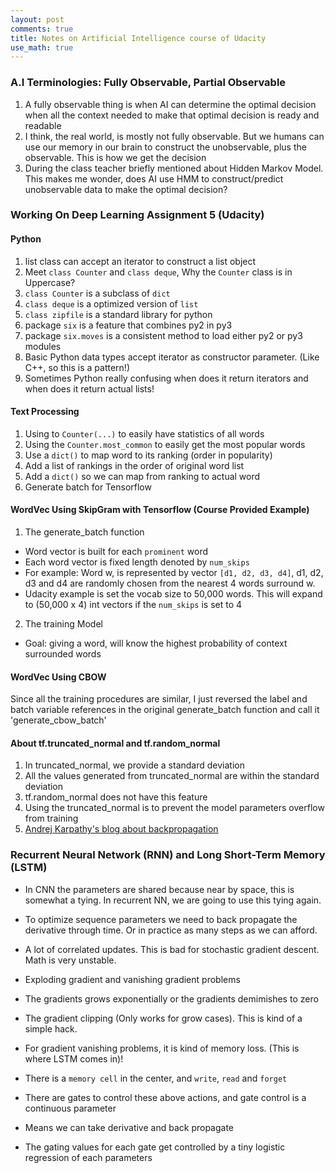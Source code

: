 ```yaml
---
layout: post
comments: true
title: Notes on Artificial Intelligence course of Udacity
use_math: true
---
```


### A.I Terminologies: Fully Observable, Partial Observable
1. A fully observable thing is when AI can determine the optimal decision when all the context needed to make that optimal decision is ready and readable
2. I think, the real world, is mostly not fully observable. But we humans can use our memory in our brain to construct the unobservable, plus the observable. This is how we get the decision
3. During the class teacher briefly mentioned about Hidden Markov Model. This makes me wonder, does AI use HMM to construct/predict unobservable data to make the optimal decision?

### Working On Deep Learning Assignment 5 (Udacity)
#### Python
1. list class can accept an iterator to construct a list object
2. Meet `class Counter` and `class deque`, Why the `Counter` class is in Uppercase?
3. `class Counter` is a subclass of `dict`
4. `class deque` is a optimized version of `list`
5. `class zipfile` is a standard library for python
6. package `six` is a feature that combines py2 in py3
7. package `six.moves` is a consistent method to load either py2 or py3 modules
8. Basic Python data types accept iterator as constructor parameter. (Like C++, so this is a pattern!)
9. Sometimes Python really confusing when does it return iterators and when does it return actual lists!

#### Text Processing
1. Using to `Counter(...)` to easily have statistics of all words
2. Using the `Counter.most_common` to easily get the most popular words
3. Use a `dict()` to map word to its ranking (order in popularity)
4. Add a list of rankings in the order of original word list
5. Add a `dict()` so we can map from ranking to actual word
6. Generate batch for Tensorflow

#### WordVec Using SkipGram with Tensorflow (Course Provided Example)
1. The generate_batch function

  * Word vector is built  for each `prominent` word
  * Each word vector is fixed length denoted by `num_skips`
  * For example: Word w, is represented by vector `[d1, d2, d3, d4]`, d1, d2, d3 and d4 are randomly chosen from the nearest 4 words surround w.
  * Udacity example is set the vocab size to 50,000 words. This will expand to (50,000 x 4) int vectors if the `num_skips` is set to 4

2. The training Model

  * Goal: giving a word, will know the highest probability of context surrounded words

#### WordVec Using CBOW
Since all the training procedures are similar, I just reversed the label and batch variable references in the original generate_batch function and call it 'generate_cbow_batch'

#### About tf.truncated_normal and tf.random_normal
1. In truncated_normal, we provide a standard deviation
2. All the values generated from truncated_normal are within the standard deviation
3. tf.random_normal does not have this feature
4. Using the truncated_normal is to prevent the model parameters overflow from training
5. [Andrej Karpathy's blog about backpropagation](https://medium.com/@karpathy/yes-you-should-understand-backprop-e2f06eab496b#.pzsn13f2q)

### Recurrent Neural Network (RNN) and Long Short-Term Memory (LSTM)
* In CNN the parameters are shared because near by space, this is somewhat a tying. In recurrent NN, we are going to use this tying again.
* To optimize sequence parameters we need to back propagate the derivative through time. Or in practice as many steps as we can afford.
* A lot of correlated updates. This is bad for stochastic gradient descent. Math is very unstable.
* Exploding gradient and vanishing gradient problems

 * The gradients grows exponentially or the gradients demimishes to zero

 * The gradient clipping (Only works for grow cases). This is kind of a simple hack.

 * For gradient vanishing problems, it is kind of memory loss. (This is where LSTM comes in)!

 * There is a `memory cell` in the center, and `write`, `read` and `forget`

 * There are gates to control these above actions, and gate control is a continuous parameter

 * Means we can take derivative and back propagate

 * The gating values for each gate get controlled by a tiny logistic regression of each parameters
